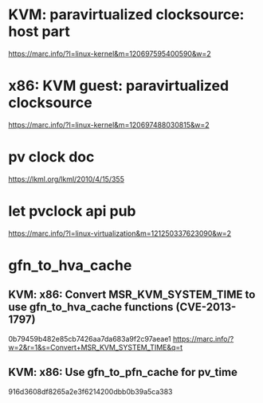 # KVM: paravirtualized clocksource: host part
https://marc.info/?l=linux-kernel&m=120697595400590&w=2
# x86: KVM guest: paravirtualized clocksource
https://marc.info/?l=linux-kernel&m=120697488030815&w=2

# pv clock doc
https://lkml.org/lkml/2010/4/15/355
# let pvclock api pub
https://marc.info/?l=linux-virtualization&m=121250337623090&w=2

# gfn_to_hva_cache
## KVM: x86: Convert MSR_KVM_SYSTEM_TIME to use gfn_to_hva_cache functions (CVE-2013-1797)
0b79459b482e85cb7426aa7da683a9f2c97aeae1
https://marc.info/?w=2&r=1&s=Convert+MSR_KVM_SYSTEM_TIME&q=t

## KVM: x86: Use gfn_to_pfn_cache for pv_time
916d3608df8265a2e3f6214200dbb0b39a5ca383

